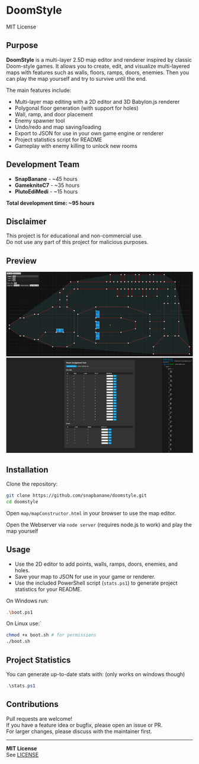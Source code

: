 # DoomStyle

MIT License

## Purpose

**DoomStyle** is a multi-layer 2.5D map editor and renderer inspired by classic Doom-style games. It allows you to create, edit, and visualize multi-layered maps with features such as walls, floors, ramps, doors, enemies. Then you can play the map yourself and try to survive until the end.

The main features include:

- Multi-layer map editing with a 2D editor and 3D Babylon.js renderer
- Polygonal floor generation (with support for holes)
- Wall, ramp, and door placement
- Enemy spawner tool
- Undo/redo and map saving/loading
- Export to JSON for use in your own game engine or renderer
- Project statistics script for README
- Gameplay with enemy killing to unlock new rooms

## Development Team

- **SnapBanane** - ~45 hours
- **GamekniteC7** - ~35 hours  
- **PlutoEdiMedi** - ~15 hours

**Total development time: ~95 hours**

## Disclaimer

This project is for educational and non-commercial use.  
Do not use any part of this project for malicious purposes.

## Preview

![Editor Screenshot](img/screenshots/editor.png)
![Assignment Handler Screenshot](img/screenshots/assignmentHandler.png)

## Installation

Clone the repository:

```sh
git clone https://github.com/snapbanane/doomstyle.git
cd doomstyle
```

Open `map/mapConstructor.html` in your browser to use the map editor.

Open the Webserver via `node server` (requires node.js to work) and play the map yourself

## Usage

- Use the 2D editor to add points, walls, ramps, doors, enemies, and holes.
- Save your map to JSON for use in your game or renderer.
- Use the included PowerShell script (`stats.ps1`) to generate project statistics for your README.

On Windows run:

```sh
.\boot.ps1
```

On Linux use:`

```sh
chmod +x boot.sh # for permissions
./boot.sh
```

## Project Statistics

You can generate up-to-date stats with: (only works on windows though)

```powershell
.\stats.ps1
```

## Contributions

Pull requests are welcome!  
If you have a feature idea or bugfix, please open an issue or PR.  
For larger changes, please discuss with the maintainer first.

---

**MIT License**  
See [LICENSE](LICENSE)

